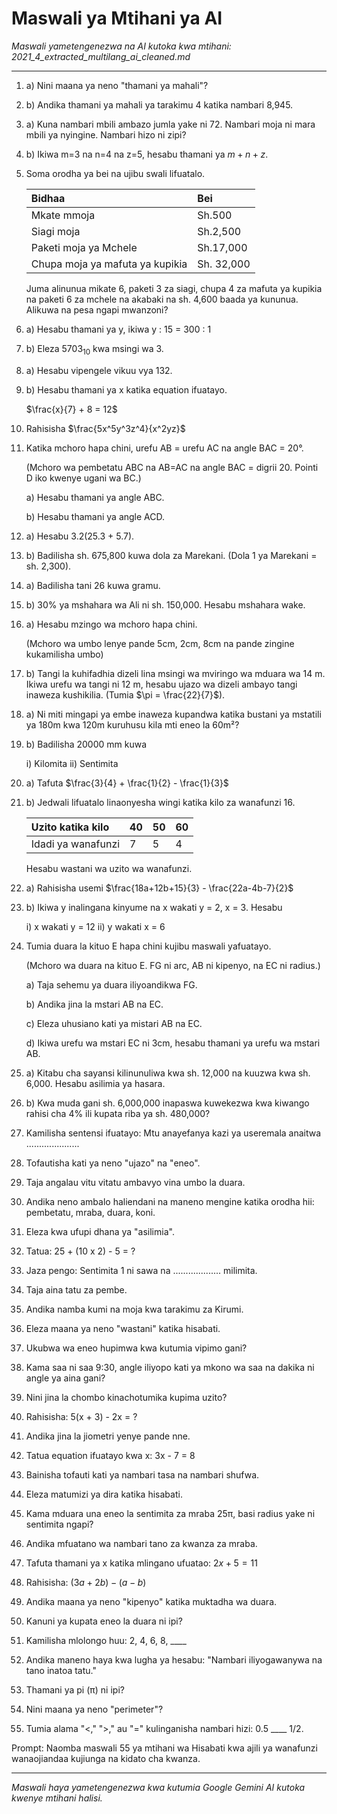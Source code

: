 # Maswali ya Mtihani ya AI
*Maswali yametengenezwa na AI kutoka kwa mtihani: 2021_4_extracted_multilang_ai_cleaned.md*

---

1.  a) Nini maana ya neno "thamani ya mahali"?

2.  b) Andika thamani ya mahali ya tarakimu 4 katika nambari 8,945.

3.  a) Kuna nambari mbili ambazo jumla yake ni 72. Nambari moja ni mara mbili ya nyingine. Nambari hizo ni zipi?

4.  b) Ikiwa m=3 na n=4 na z=5, hesabu thamani ya $m+n+z$.

5.  Soma orodha ya bei na ujibu swali lifuatalo.

    | Bidhaa                      | Bei       |
    | :--------------------------- | :-------- |
    | Mkate mmoja                  | Sh.500    |
    | Siagi moja                   | Sh.2,500  |
    | Paketi moja ya Mchele       | Sh.17,000 |
    | Chupa moja ya mafuta ya kupikia | Sh. 32,000 |

    Juma alinunua mikate 6, paketi 3 za siagi, chupa 4 za mafuta ya kupikia na paketi 6 za mchele na akabaki na sh. 4,600 baada ya kununua. Alikuwa na pesa ngapi mwanzoni?

6.  a) Hesabu thamani ya y, ikiwa y : 15 = 300 : 1

7.  b) Eleza $5703_{10}$ kwa msingi wa 3.

8.  a) Hesabu vipengele vikuu vya 132.

9.  b) Hesabu thamani ya x katika equation ifuatayo.

    $\frac{x}{7} + 8 = 12$

10. Rahisisha $\frac{5x^5y^3z^4}{x^2yz}$

11. Katika mchoro hapa chini, urefu AB = urefu AC na angle BAC = 20°.

    (Mchoro wa pembetatu ABC na AB=AC na angle BAC = digrii 20. Pointi D iko kwenye ugani wa BC.)

    a) Hesabu thamani ya angle ABC.

    b) Hesabu thamani ya angle ACD.

12. a) Hesabu 3.2(25.3 + 5.7).

13. b) Badilisha sh. 675,800 kuwa dola za Marekani. (Dola 1 ya Marekani = sh. 2,300).

14. a) Badilisha tani 26 kuwa gramu.

15. b) 30% ya mshahara wa Ali ni sh. 150,000. Hesabu mshahara wake.

16. a) Hesabu mzingo wa mchoro hapa chini.

    (Mchoro wa umbo lenye pande 5cm, 2cm, 8cm na pande zingine kukamilisha umbo)

17. b) Tangi la kuhifadhia dizeli lina msingi wa mviringo wa mduara wa 14 m. Ikiwa urefu wa tangi ni 12 m, hesabu ujazo wa dizeli ambayo tangi inaweza kushikilia. (Tumia $\pi = \frac{22}{7}$).

18. a) Ni miti mingapi ya embe inaweza kupandwa katika bustani ya mstatili ya 180m kwa 120m kuruhusu kila mti eneo la 60m²?

19. b) Badilisha 20000 mm kuwa

    i) Kilomita
    ii) Sentimita

20. a) Tafuta $\frac{3}{4} + \frac{1}{2} - \frac{1}{3}$

21. b) Jedwali lifuatalo linaonyesha wingi katika kilo za wanafunzi 16.

    | Uzito katika kilo    | 40 | 50 | 60 |
    | :-------------------- | :- | :- | :- |
    | Idadi ya wanafunzi | 7  | 5  | 4  |

    Hesabu wastani wa uzito wa wanafunzi.

22. a) Rahisisha usemi $\frac{18a+12b+15}{3} - \frac{22a-4b-7}{2}$

23. b) Ikiwa y inalingana kinyume na x wakati y = 2, x = 3. Hesabu

    i) x wakati y = 12
    ii) y wakati x = 6

24. Tumia duara la kituo E hapa chini kujibu maswali yafuatayo.

    (Mchoro wa duara na kituo E. FG ni arc, AB ni kipenyo, na EC ni radius.)

    a) Taja sehemu ya duara iliyoandikwa FG.

    b) Andika jina la mstari AB na EC.

    c) Eleza uhusiano kati ya mistari AB na EC.

    d) Ikiwa urefu wa mstari EC ni 3cm, hesabu thamani ya urefu wa mstari AB.

25. a) Kitabu cha sayansi kilinunuliwa kwa sh. 12,000 na kuuzwa kwa sh. 6,000. Hesabu asilimia ya hasara.

26. b) Kwa muda gani sh. 6,000,000 inapaswa kuwekezwa kwa kiwango rahisi cha 4% ili kupata riba ya sh. 480,000?

27. Kamilisha sentensi ifuatayo: Mtu anayefanya kazi ya useremala anaitwa .....................

28. Tofautisha kati ya neno "ujazo" na "eneo".

29. Taja angalau vitu vitatu ambavyo vina umbo la duara.

30. Andika neno ambalo haliendani na maneno mengine katika orodha hii: pembetatu, mraba, duara, koni.

31. Eleza kwa ufupi dhana ya "asilimia".

32. Tatua: 25 + (10 x 2) - 5 = ?

33. Jaza pengo: Sentimita 1 ni sawa na ................... milimita.

34. Taja aina tatu za pembe.

35. Andika namba kumi na moja kwa tarakimu za Kirumi.

36. Eleza maana ya neno "wastani" katika hisabati.

37. Ukubwa wa eneo hupimwa kwa kutumia vipimo gani?

38.  Kama saa ni saa 9:30, angle iliyopo kati ya mkono wa saa na dakika ni angle ya aina gani?

39. Nini jina la chombo kinachotumika kupima uzito?

40. Rahisisha: 5(x + 3) - 2x = ?

41. Andika jina la jiometri yenye pande nne.

42.  Tatua equation ifuatayo kwa x: 3x - 7 = 8

43. Bainisha tofauti kati ya nambari tasa na nambari shufwa.

44. Eleza matumizi ya dira katika hisabati.

45. Kama mduara una eneo la sentimita za mraba 25π, basi radius yake ni sentimita ngapi?

46. Andika mfuatano wa nambari tano za kwanza za mraba.

47. Tafuta thamani ya x katika mlingano ufuatao: $2x + 5 = 11$

48. Rahisisha: $(3a + 2b) - (a - b)$

49. Andika maana ya neno "kipenyo" katika muktadha wa duara.

50. Kanuni ya kupata eneo la duara ni ipi?

51. Kamilisha mlolongo huu: 2, 4, 6, 8, ____

52. Andika maneno haya kwa lugha ya hesabu: "Nambari iliyogawanywa na tano inatoa tatu."

53. Thamani ya pi (π) ni ipi?

54. Nini maana ya neno "perimeter"?

55. Tumia alama "<," ">," au "=" kulinganisha nambari hizi: 0.5 ____ 1/2.

Prompt: Naomba maswali 55 ya mtihani wa Hisabati kwa ajili ya wanafunzi wanaojiandaa kujiunga na kidato cha kwanza.

---
*Maswali haya yametengenezwa kwa kutumia Google Gemini AI kutoka kwenye mtihani halisi.*
